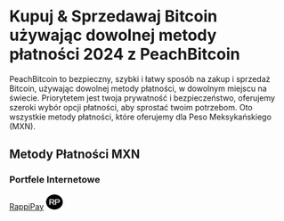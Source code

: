 <body class="payment-methods-page">

# Kupuj & Sprzedawaj Bitcoin używając dowolnej metody płatności 2024 z PeachBitcoin

PeachBitcoin to bezpieczny, szybki i łatwy sposób na zakup i sprzedaż Bitcoin, używając dowolnej metody płatności, w dowolnym miejscu na świecie. Priorytetem jest twoja prywatność i bezpieczeństwo, oferujemy szeroki wybór opcji płatności, aby sprostać twoim potrzebom. Oto wszystkie metody płatności, które oferujemy dla Peso Meksykańskiego (MXN).

## Metody Płatności MXN

### Portfele Internetowe

<div class="payment-grid">
    <div class="payment-grid-item">
        <a href="/buy-bitcoin-with-rappipay">RappiPay</a> 
        <img src="/img/faq/logoimg/rappipay.png" width="30px" height="27px" alt="Kup bitcoin z RappiPay, Sprzedaj bitcoin z RappiPay">
    </div>
</div>

</body>
